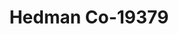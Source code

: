 ---
f_zip-code: 98168
f_state-code: WA
title: Hedman Co-19379
f_phone: 206-284-0434
f_city-only: Burien
f_address: 14042 8Th Avenue South Burien
f_location-unique-id: '19379'
slug: hedman-co-19379
updated-on: '2024-05-30T13:46:58.046Z'
created-on: '2024-05-30T13:36:59.803Z'
published-on: '2024-05-30T13:54:32.469Z'
f_city-state: cms/city/burien-wa.md
f_company: cms/company/hedman-co.md
f_state: cms/state/washington.md
layout: '[payday-loan].html'
tags: payday-loan
---